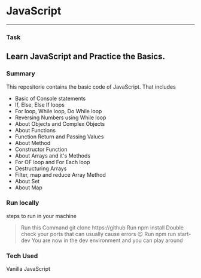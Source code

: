 # JavaScript 
---
### Task
Learn JavaScript and Practice the Basics.
----


### Summary 
This repositorie contains the basic code of JavaScript. That includes 
- Basic of Console statements 
- If, Else, Else If loops
- For loop, While loop, Do While loop
- Reversing Numbers using While loop
- About Objects and Complex Objects 
- About Functions
- Function Return and Passing Values
- About Method
- Constructor Function
- About Arrays and it's Methods 
- For OF loop and For Each loop 
- Destructuring Arrays 
- Filter, map and reduce Array Method
- About Set 
- About Map


### Run locally
steps to run in your machine
> Run this Command git clone https://github
> Run npm install 
> Double check your ports that can usually cause errors 😉
> Run npm run start-dev
You are now in the dev environment and you can play around


### Tech Used
Vanilla JavaScript
